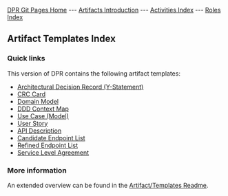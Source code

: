 [DPR Git Pages Home](https://socadk.github.io/design-practice-repository) ---
[Artifacts Introduction](https://socadk.github.io/design-practice-repository/artifact-templates/readme-gp) ---
[Activities Index](https://socadk.github.io/design-practice-repository/activities/index) ---
[Roles Index](https://socadk.github.io/design-practice-repository/roles/index)

## Artifact Templates Index

### Quick links

This version of DPR contains the following artifact templates:

* [Architectural Decision Record (Y-Statement)](DPR-ArchitecturalDecisionRecordYForm.md)
* [CRC Card](DPR-CRCCard.md)
* [Domain Model](DPR-DomainModel.md)
* [DDD Context Map](DPR-StrategicDDDContextMap.md)
* [Use Case (Model)](DPR-UseCase.md)
* [User Story](DPR-UserStory.md)
* [API Description](SDPR-APIDescription.md)
* [Candidate Endpoint List](SDPR-CandidateEndpointList.md)
* [Refined Endpoint List](SDPR-RefinedEndpointList.md)
* [Service Level Agreement](SDPR-ServiceLevelAgreement.md)

### More information

An extended overview can be found in the [Artifact/Templates Readme](readme.md).